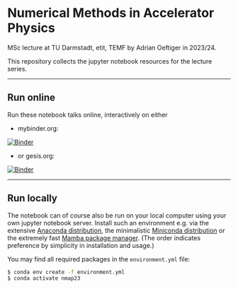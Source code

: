 # Numerical Methods in Accelerator Physics

MSc lecture at TU Darmstadt, etit, TEMF by Adrian Oeftiger in 2023/24.

This repository collects the jupyter notebook resources for the lecture series.

---

## Run online

Run these notebook talks online, interactively on either

* mybinder.org:

[![Binder](https://mybinder.org/badge_logo.svg)](https://mybinder.org/v2/gh/aoeftiger/TUDa-NMAP-2023/v1.0)

* or gesis.org:

[![Binder](https://mybinder.org/badge_logo.svg)](https://notebooks.gesis.org/binder/)

---


## Run locally

The notebook can of course also be run on your local computer using your own jupyter notebook server. Install such an environment e.g. via the extensive [Anaconda distribution](https://www.anaconda.com/products/distribution), the minimalistic [Miniconda distribution](https://docs.conda.io/en/main/miniconda.html) or the extremely fast [Mamba package manager](https://mamba.readthedocs.io/en/latest/). (The order indicates preference by simplicity in installation and usage.)

You may find all required packages in the `environment.yml` file:

```bash
$ conda env create -f environment.yml
$ conda activate nmap23
```

